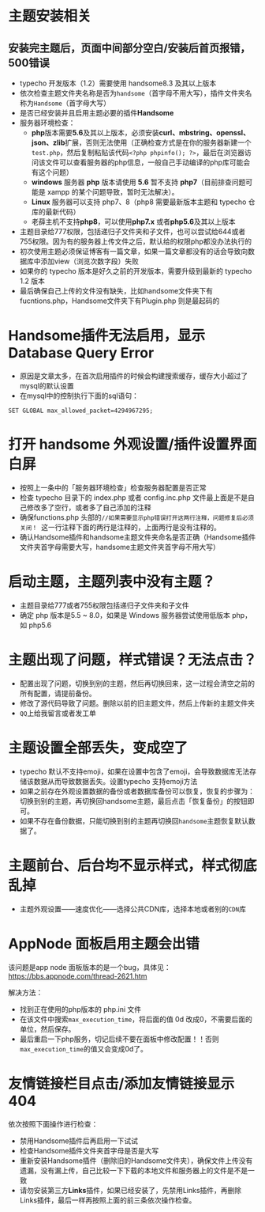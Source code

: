 # 主题安装相关
## 安装完主题后，页面中间部分空白/安装后首页报错，500错误
- typecho 开发版本（1.2）需要使用 handsome8.3 及其以上版本
- 依次检查主题文件夹名称是否为``handsome``（首字母不用大写），插件文件夹名称为``Handsome``（首字母大写）
- 是否已经安装并且启用主题必要的插件**Handsome**
- 服务器环境检查：
  - **php**版本需要**5.6**及其以上版本，必须安装**curl、mbstring、openssl、json、zlib**扩展，否则无法使用（正确检查方式是在你的服务器新建一个``test.php``，然后复制粘贴该代码``<?php phpinfo(); ?>``，最后在浏览器访问该文件可以查看服务器的php信息，一般自己手动编译的php库可能会有这个问题）
  - **windows** 服务器 **php** 版本请使用 **5.6** 暂不支持 **php7**（目前排查问题可能是 xampp 的某个问题导致，暂时无法解决）。
  - **Linux** 服务器可以支持 php7、8（php8 需要最新版本主题和 typecho 仓库的最新代码）
  - 老薛主机不支持**php8**，可以使用**php7.x** 或者**php5.6**及其以上版本
- 主题目录给777权限，包括递归子文件夹和子文件，也可以尝试给644或者755权限。因为有的服务器上传文件之后，默认给的权限php都没办法执行的
- 初次使用主题必须保证博客有一篇文章，如果一篇文章都没有的话会导致向数据库中添加view（浏览次数字段）失败
- 如果你的 typecho 版本是好久之前的开发版本，需要升级到最新的 typecho 1.2 版本
- 最后确保自己上传的文件没有缺失，比如handsome文件夹下有fucntions.php，Handsome文件夹下有Plugin.php 则是最起码的

# Handsome插件无法启用，显示Database Query Error
- 原因是文章太多，在首次启用插件的时候会构建搜索缓存，缓存大小超过了mysql的默认设置  
- 在mysql中的控制执行下面的sql语句：
```mysql
SET GLOBAL max_allowed_packet=4294967295;
```

# 打开 handsome 外观设置/插件设置界面白屏
- 按照上一条中的「服务器环境检查」检查服务器配置是否正常
- 检查 typecho 目录下的 index.php 或者 config.inc.php 文件最上面是不是自己修改多了空行，或者多了自己添加的注释
- 确保functions.php 头部的``//如果需要显示php错误打开这两行注释，问题修复后必须关闭！ ``这一行注释下面的两行是注释的，上面两行是没有注释的。
- 确认Handsome插件和handsome主题文件夹命名是否正确（Handsome插件文件夹首字母需要大写，handsome主题文件夹首字母不用大写）

# 启动主题，主题列表中没有主题？
- 主题目录给777或者755权限包括递归子文件夹和子文件
- 确定 php 版本是5.5 ~ 8.0，如果是 Windows 服务器尝试使用低版本 php，如 php5.6

# 主题出现了问题，样式错误？无法点击？
- 配置出现了问题，切换到别的主题，然后再切换回来，这一过程会清空之前的所有配置，请提前备份。
- 修改了源代码导致了问题。删除以前的旧主题文件，然后上传新的主题文件夹
- ``QQ``上给我留言或者发工单

# 主题设置全部丢失，变成空了
- typecho 默认不支持emoji，如果在设置中包含了emoji，会导致数据库无法存储该数据从而导致数据丢失。设置typecho 支持emoji方法
- 如果之前存在外观设置数据的备份或者数据库备份可以恢复，恢复的步骤为：切换到别的主题，再切换回handsome主题，最后点击「恢复备份」的按钮即可。
- 如果不存在备份数据，只能切换到别的主题再切换回``handsome``主题恢复默认数据了。

# 主题前台、后台均不显示样式，样式彻底乱掉
- 主题外观设置——速度优化——选择公共CDN库，选择本地或者别的``CDN``库

# AppNode 面板启用主题会出错
该问题是app node 面板版本的是一个bug，具体见：https://bbs.appnode.com/thread-2621.htm  

解决方法：  

- 找到正在使用的php版本的 php.ini 文件
- 在该文件中搜索``max_execution_time``，将后面的值 0d 改成0，不需要后面的单位，然后保存。
- 最后重启一下php服务，切记后续不要在面板中修改配置！！否则``max_execution_time``的值又会变成0d了。

# 友情链接栏目点击/添加友情链接显示404
依次按照下面操作进行检查：  

- 禁用Handsome插件后再启用一下试试
- 检查Handsome插件文件夹首字母是否是大写
- 重新安装Handsome插件（删除旧的Handsome文件夹），确保文件上传没有遗漏，没有漏上传，自己比较一下下载的本地文件和服务器上的文件是不是一致
- 请勿安装第三方**Links**插件，如果已经安装了，先禁用Links插件，再删除Links插件，最后一样再按照上面的前三条依次操作检查。
